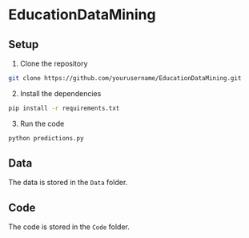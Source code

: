 # EducationDataMining

## Setup

1. Clone the repository

```bash
git clone https://github.com/yourusername/EducationDataMining.git
```

2. Install the dependencies

```bash
pip install -r requirements.txt
```

3. Run the code

```bash
python predictions.py
```

## Data

The data is stored in the `Data` folder.

## Code

The code is stored in the `Code` folder.
